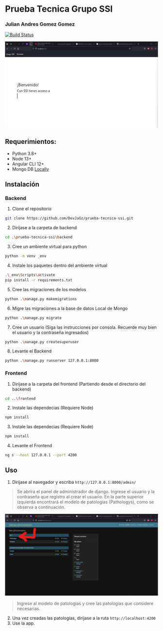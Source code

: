 # Prueba Tecnica Grupo SSI
### Julian Andres Gomez Gomez 
[![Build Status](https://travis-ci.org/joemccann/dillinger.svg?branch=master)](https://travis-ci.org/joemccann/dillinger)

<div align="center">
<img src="repo/readme_.gif"/ >
</div>


## Requerimientos:
- Python 3.8+
- Node 13+ 
- Angular CLI 12+
- Mongo DB [Locally](https://www.mongodb.com/try/download/community?tck=docs_server) 

## Instalación
### Backend
1. Clone el repositorio 
```sh
git clone https://github.com/DevJaGz/prueba-tecnica-ssi.git
```
2. Diríjase a la carpeta de backend
```sh
cd .\prueba-tecnica-ssi\backend
```
3. Cree un ambiente virtual para python 
```sh
python -m venv _env
```
4. Instale los paquetes dentro del ambiente virtual
```sh
.\_env\Scripts\activate
pip install -r requirements.txt
```
5. Cree las migraciones de los modelos
```sh
python .\manage.py makemigrations
```
6. Migre las migraciones a la base de datos Local de Mongo
```sh
python .\manage.py migrate
```
7. Cree un usuario (Siga las instrucciones por consola. Recuerde muy bien el usuario y la contraseña ingresados)
```sh
python .\manage.py createsuperuser
```
8. Levante el Backend
```sh
python .\manage.py runserver 127.0.0.1:8000
```

### Frontend 
1. Diríjase a la carpeta del frontend (Partiendo desde el directorio del backend)
```sh
cd ..\frontend
```
2. Instale las dependecias (Requiere Node)
```sh
npm install
```
3. Instale las dependecias (Requiere Node)
```sh
npm install
```
4. Levante el Frontend
```sh
ng s --host 127.0.0.1 --port 4200
```
## Uso
1. Diríjase al navegador y escriba `http://127.0.0.1:8000/admin/`
> Se abríra el panel de administrador de django. Ingrese el usuario y la contraseña que registro al crear el usuario. En la parte superior izquierda encontrará el modelo de patologías (Pathologys), como se observa a continuación.

<div align="center">
<img src="repo/admin.png"/ >
</div>

> Ingrese al modelo de patologías y cree las patologías que considere necesarias.
2. Una vez creadas las patologías, diríjase a la ruta `http://localhost:4200`
3. Use la app.
